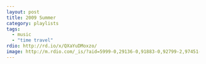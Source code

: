 ```yaml
---
layout: post
title: 2009 Summer
category: playlists
tags:
  - music
  - "time travel"
rdio: http://rd.io/x/QXaYuDMoxzo/
image: http://m.rdio.com/_is/?aid=5999-0,29136-0,91883-0,92799-2,97451-2,97707-1,100132-0,101271-2,101677-4&w=600&h=600
---
```

